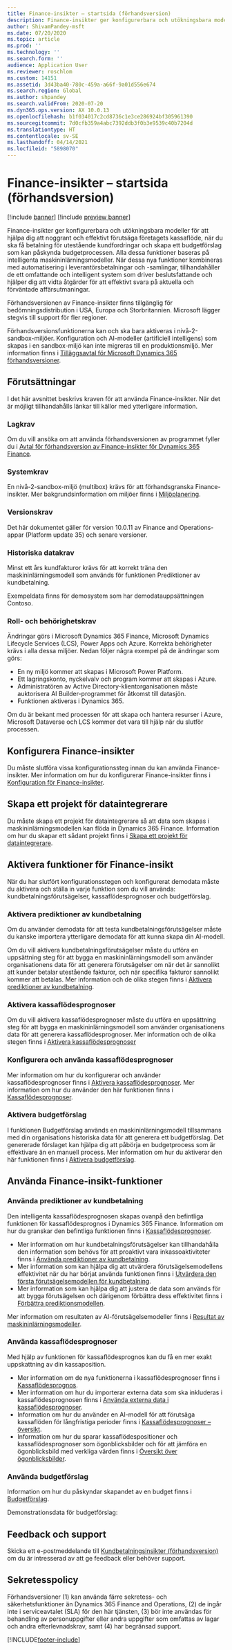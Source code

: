 ```yaml
---
title: Finance-insikter – startsida (förhandsversion)
description: Finance-insikter ger konfigurerbara och utökningsbara modeller för att hjälpa dig att noggrant och effektivt förutsäga företagets kassaflöde, när du ska få betalning för utestående kundfordringar och skapa ett budgetförslag som kan påskynda budgetprocessen. Alla dessa funktioner baseras på intelligenta maskininlärningsmodeller.
author: ShivamPandey-msft
ms.date: 07/20/2020
ms.topic: article
ms.prod: ''
ms.technology: ''
ms.search.form: ''
audience: Application User
ms.reviewer: roschlom
ms.custom: 14151
ms.assetid: 3d43ba40-780c-459a-a66f-9a01d556e674
ms.search.region: Global
ms.author: shpandey
ms.search.validFrom: 2020-07-20
ms.dyn365.ops.version: AX 10.0.13
ms.openlocfilehash: b1f034017c2cd8736c1e3ce286924bf305961390
ms.sourcegitcommit: 7d0cfb359a4abc7392ddb3f0b3e9539c40b7204d
ms.translationtype: HT
ms.contentlocale: sv-SE
ms.lasthandoff: 04/14/2021
ms.locfileid: "5898070"
---
```

# <a name="finance-insights-home-page-preview"></a>Finance-insikter – startsida (förhandsversion)

[!include [banner](../includes/banner.md)]
[!include [preview banner](../includes/preview-banner.md)]

Finance-insikter ger konfigurerbara och utökningsbara modeller för att hjälpa dig att noggrant och effektivt förutsäga företagets kassaflöde, när du ska få betalning för utestående kundfordringar och skapa ett budgetförslag som kan påskynda budgetprocessen. Alla dessa funktioner baseras på intelligenta maskininlärningsmodeller. När dessa nya funktioner kombineras med automatisering i leverantörsbetalningar och -samlingar, tillhandahåller de ett omfattande och intelligent system som driver beslutsfattande och hjälper dig att vidta åtgärder för att effektivt svara på aktuella och förväntade affärsutmaningar.

Förhandsversionen av Finance-insikter finns tillgänglig för bedömningsdistribution i USA, Europa och Storbritannien. Microsoft lägger stegvis till support för fler regioner.

Förhandsversionsfunktionerna kan och ska bara aktiveras i nivå-2-sandbox-miljöer. Konfiguration och AI-modeller (artificiell intelligens) som skapas i en sandbox-miljö kan inte migreras till en produktionsmiljö. Mer information finns i [Tilläggsavtal för Microsoft Dynamics 365 förhandsversioner](/dynamics365/legal/supp-dynamics365-preview#:~:text=Supplemental%20Terms%20of%20Use%20for%20Microsoft%20Dynamics%20365,%28governing%20your%20use%20of%20Microsoft%20Dynamics%20365%20Online%29.).

## <a name="prerequisites"></a>Förutsättningar

I det här avsnittet beskrivs kraven för att använda Finance-insikter. När det är möjligt tillhandahålls länkar till källor med ytterligare information.

### <a name="legal-requirements"></a>Lagkrav

Om du vill ansöka om att använda förhandsversionen av programmet fyller du i [Avtal för förhandsversion av Finance-insikter för Dynamics 365 Finance](https://forms.office.com/FormsPro/Pages/ResponsePage.aspx?id=v4j5cvGGr0GRqy180BHbR56j8lZs0FdAvwT75_WNFyxUM1c0Uzc1RFpaU1RVTEwxVTNWUERPRThUSy4u).

### <a name="system-requirements"></a>Systemkrav

En nivå-2-sandbox-miljö (multibox) krävs för att förhandsgranska Finance-insikter. Mer bakgrundsinformation om miljöer finns i [Miljöplanering](../../fin-ops-core/fin-ops/imp-lifecycle/environment-planning.md).

### <a name="version-requirements"></a>Versionskrav

Det här dokumentet gäller för version 10.0.11 av Finance and Operations-appar (Platform update 35) och senare versioner.

### <a name="historical-data-requirements"></a>Historiska datakrav

Minst ett års kundfakturor krävs för att korrekt träna den maskininlärningsmodell som används för funktionen Prediktioner av kundbetalning.

Exempeldata finns för demosystem som har demodatauppsättningen Contoso.

### <a name="role-and-permission-requirements"></a>Roll- och behörighetskrav

Ändringar görs i Microsoft Dynamics 365 Finance, Microsoft Dynamics Lifecycle Services (LCS), Power Apps och Azure. Korrekta behörigheter krävs i alla dessa miljöer. Nedan följer några exempel på de ändringar som görs:

- En ny miljö kommer att skapas i Microsoft Power Platform.
- Ett lagringskonto, nyckelvalv och program kommer att skapas i Azure.
- Administratören av Active Directory-klientorganisationen måste auktorisera AI Builder-programmet för åtkomst till datasjön.
- Funktionen aktiveras i Dynamics 365.

Om du är bekant med processen för att skapa och hantera resurser i Azure, Microsoft Dataverse och LCS kommer det vara till hjälp när du slutför processen.

## <a name="configure-finance-insights"></a>Konfigurera Finance-insikter

Du måste slutföra vissa konfigurationssteg innan du kan använda Finance-insikter. Mer information om hur du konfigurerar Finance-insikter finns i [Konfiguration för Finance-insikter](configure-for-fin-insites.md).

## <a name="create-a-data-integrator-project"></a>Skapa ett projekt för dataintegrerare

Du måste skapa ett projekt för dataintegrerare så att data som skapas i maskininlärningsmodellen kan flöda in Dynamics 365 Finance. Information om hur du skapar ett sådant projekt finns i [Skapa ett projekt för dataintegrerare](create-data-integrate-project.md).

## <a name="enable-finance-insights-capabilities"></a>Aktivera funktioner för Finance-insikt

När du har slutfört konfigurationsstegen och konfigurerat demodata måste du aktivera och ställa in varje funktion som du vill använda: kundbetalningsförutsägelser, kassaflödesprognoser och budgetförslag.

### <a name="enable-customer-payment-predictions"></a>Aktivera prediktioner av kundbetalning
Om du använder demodata för att testa kundbetalningsförutsägelser måste du kanske importera ytterligare demodata för att kunna skapa din AI-modell. 

Om du vill aktivera kundbetalningsförutsägelser måste du utföra en uppsättning steg för att bygga en maskininlärningsmodell som använder organisationens data för att generera förutsägelser om när det är sannolikt att kunder betalar utestående fakturor, och när specifika fakturor sannolikt kommer att betalas. Mer information och de olika stegen finns i [Aktivera prediktioner av kundbetalning](enable-cust-paymnt-prediction.md). 

### <a name="enable-cash-flow-forecasting"></a>Aktivera kassaflödesprognoser
Om du vill aktivera kassaflödesprognoser måste du utföra en uppsättning steg för att bygga en maskininlärningsmodell som använder organisationens data för att generera kassaflödesprognoser. Mer information och de olika stegen finns i [Aktivera kassaflödesprognoser](enable-cash-flow-forecasting.md) 

### <a name="set-up-and-use-cash-flow-forecasting"></a>Konfigurera och använda kassaflödesprognoser
Mer information om hur du konfigurerar och använder kassaflödesprognoser finns i [Aktivera kassaflödesprognoser](enable-cash-flow-forecasting.md). Mer information om hur du använder den här funktionen finns i [Kassaflödesprognoser](cash-flow-forecast-intro.md).

### <a name="enable-budget-proposals"></a>Aktivera budgetförslag

I funktionen Budgetförslag används en maskininlärningsmodell tillsammans med din organisations historiska data för att generera ett budgetförslag. Det genererade förslaget kan hjälpa dig att påbörja en budgetprocess som är effektivare än en manuell process. Mer information om hur du aktiverar den här funktionen finns i [Aktivera budgetförslag](enable-budget-proposal.md). 

## <a name="using-finance-insights-features"></a>Använda Finance-insikt-funktioner

### <a name="using-customer-payment-predictions"></a>Använda prediktioner av kundbetalning

Den intelligenta kassaflödesprognosen skapas ovanpå den befintliga funktionen för kassaflödesprognos i Dynamics 365 Finance. Information om hur du granskar den befintliga funktionen finns i [Kassaflödesprognoser](../cash-bank-management/cash-flow-forecasting.md).

- Mer information om hur kundbetalningsförutsägelser kan tillhandahålla den information som behövs för att proaktivt vara inkassoaktiviteter finns i [Använda prediktioner av kundbetalning](use-customer-payment-predictions.md).
- Mer information som kan hjälpa dig att utvärdera förutsägelsemodellens effektivitet när du har börjat använda funktionen finns i [Utvärdera den första förutsägelsemodellen för kundbetalning](evaluate-payment-prediction.md).
- Mer information som kan hjälpa dig att justera de data som används för att bygga förutsägelsen och därigenom förbättra dess effektivitet finns i [Förbättra prediktionsmodellen](improve-model.md).

Mer information om resultaten av AI-förutsägelsemodeller finns i [Resultat av maskininlärningsmodeller](confusion-matrix.md).

### <a name="using-cash-flow-forecasts"></a>Använda kassaflödesprognoser

Med hjälp av funktionen för kassaflödesprognos kan du få en mer exakt uppskattning av din kassaposition. 

- Mer information om de nya funktionerna i kassaflödesprognoser finns i [Kassaflödesprognos](cash-flow-forecast-intro.md).
- Mer information om hur du importerar externa data som ska inkluderas i kassaflödesprognosen finns i [Använda externa data i kassaflödesprognoser](external-data-in-cash-flow.md). 
- Information om hur du använder en AI-modell för att förutsäga kassaflöden för långfristiga perioder finns i [Kassaflödesprognoser – översikt](cash-position.md).
- Information om hur du sparar kassaflödespositioner och kassaflödesprognoser som ögonblicksbilder och för att jämföra en ögonblicksbild med verkliga värden finns i [Översikt över ögonblicksbilder](payment-snapshots.md).

### <a name="using-budget-proposal"></a>Använda budgetförslag

Information om hur du påskyndar skapandet av en budget finns i [Budgetförslag](budget-proposals.md). 

Demonstrationsdata för budgetförslag:

## <a name="feedback-and-support"></a>Feedback och support

Skicka ett e-postmeddelande till [Kundbetalningsinsikter (förhandsversion)](mailto:fiap@microsoft.com) om du är intresserad av att ge feedback eller behöver support.

## <a name="privacy-notice"></a>Sekretesspolicy

Förhandsversioner (1) kan använda färre sekretess- och säkerhetsfunktioner än Dynamics 365 Finance and Operations, (2) de ingår inte i serviceavtalet (SLA) för den här tjänsten, (3) bör inte användas för behandling av personuppgifter eller andra uppgifter som omfattas av lagar och andra efterlevnadskrav, samt (4) har begränsad support.


[!INCLUDE[footer-include](../../includes/footer-banner.md)]

